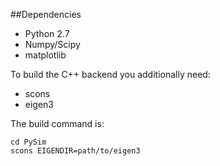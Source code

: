##Dependencies
* Python 2.7
* Numpy/Scipy
* matplotlib

To build the C++ backend you additionally need:
* scons
* eigen3

The build command is:
```
cd PySim
scons EIGENDIR=path/to/eigen3
```